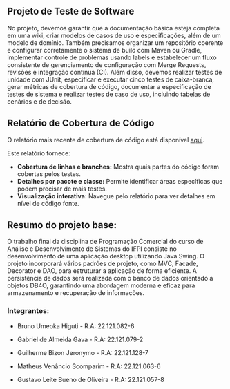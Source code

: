 ## Projeto de Teste de Software
No projeto, devemos garantir que a documentação básica esteja completa em uma wiki, criar modelos de casos de uso e especificações, além de um modelo de domínio. Também precisamos organizar um repositório coerente e configurar corretamente o sistema de build com Maven ou Gradle, implementar controle de problemas usando labels e estabelecer um fluxo consistente de gerenciamento de configuração com Merge Requests, revisões e integração contínua (CI). Além disso, devemos realizar testes de unidade com JUnit, especificar e executar cinco testes de caixa-branca, gerar métricas de cobertura de código, documentar a especificação de testes de sistema e realizar testes de caso de uso, incluindo tabelas de cenários e de decisão.

## Relatório de Cobertura de Código

O relatório mais recente de cobertura de código está disponível [aqui](https://guthaluthaa.github.io/Simulacao-e-Teste-de_Software-Projeto-Sistema-de-Judocas/).

Este relatório fornece:

- **Cobertura de linhas e branches:** Mostra quais partes do código foram cobertas pelos testes.
- **Detalhes por pacote e classe:** Permite identificar áreas específicas que podem precisar de mais testes.
- **Visualização interativa:** Navegue pelo relatório para ver detalhes em nível de código fonte.

## Resumo do projeto base:
O trabalho final da disciplina de Programação Comercial do curso de Análise e Desenvolvimento de Sistemas do IFPI consiste no desenvolvimento de uma aplicação desktop utilizando Java Swing. O projeto incorporará vários padrões de projeto, como MVC, Facade, Decorator e DAO, para estruturar a aplicação de forma eficiente. A persistência de dados será realizada com o banco de dados orientado a objetos DB4O, garantindo uma abordagem moderna e eficaz para armazenamento e recuperação de informações.

### Integrantes:
- Bruno Umeoka Higuti - R.A: 22.121.082-6

- Gabriel de Almeida Gava - R.A: 22.121.079-2

- Guilherme Bizon Jeronymo - R.A: 22.121.128-7

- Matheus Venâncio Scomparim - R.A: 22.121.063-6

- Gustavo Leite Bueno de Oliveira - R.A: 22.121.057-8
